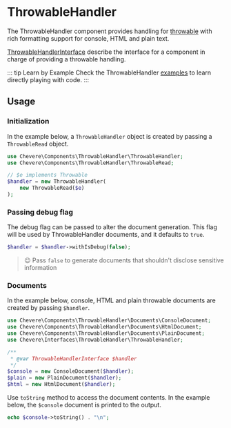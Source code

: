 # ThrowableHandler

The ThrowableHandler component provides handling for [throwable](https://www.php.net/manual/en/class.throwable.php) with rich formatting support for console, HTML and plain text.

[ThrowableHandlerInterface](../reference/Chevere/Interfaces/ThrowableHandler/ThrowableHandlerInterface.md) describe the interface for a component in charge of providing a throwable handling.

::: tip Learn by Example
Check the ThrowableHandler [examples](https://github.com/chevere/examples/tree/master/01.ThrowableHandler) to learn directly playing with code.
:::

## Usage

### Initialization

In the example below, a `ThrowableHandler` object is created by passing a `ThrowableRead` object.

```php
use Chevere\Components\ThrowableHandler\ThrowableHandler;
use Chevere\Components\ThrowableHandler\ThrowableRead;

// $e implements Throwable
$handler = new ThrowableHandler(
    new ThrowableRead($e)
);
```

### Passing debug flag

The debug flag can be passed to alter the document generation. This flag will be used by ThrowableHandler documents, and it defaults to `true`.

```php
$handler = $handler->withIsDebug(false);
```

> 😉 Pass `false` to generate documents that shouldn't disclose sensitive information

### Documents

In the example below, console, HTML and plain throwable documents are created by passing `$handler`.

```php
use Chevere\Components\ThrowableHandler\Documents\ConsoleDocument;
use Chevere\Components\ThrowableHandler\Documents\HtmlDocument;
use Chevere\Components\ThrowableHandler\Documents\PlainDocument;
use Chevere\Interfaces\ThrowableHandler\ThrowableHandler;

/**
 * @var ThrowableHandlerInterface $handler
 */
$console = new ConsoleDocument($handler);
$plain = new PlainDocument($handler);
$html = new HtmlDocument($handler);
```

Use `toString` method to access the document contents. In the example below, the `$console` document is printed to the output.

```php
echo $console->toString() . "\n";
```
